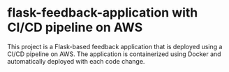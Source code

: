 # flask-feedback-application with CI/CD pipeline on AWS
This project is a Flask-based feedback application that is deployed using a CI/CD pipeline on AWS. The application is containerized using Docker and automatically deployed with each code change.





